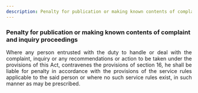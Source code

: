 ```yaml
---
description: Penalty for publication or making known contents of complaint and inquiry proceedings
---
```


### Penalty for publication or making known contents of complaint and inquiry proceedings

<div style="text-align: justify">

Where any person entrusted with the duty to handle or deal with the complaint, inquiry or any recommendations or action to be taken under the provisions of this Act, contravenes the provisions of section 16, he shall be liable for penalty in accordance with the provisions of the service rules applicable to the said person or where no such service rules exist, in such manner as may be prescribed.
